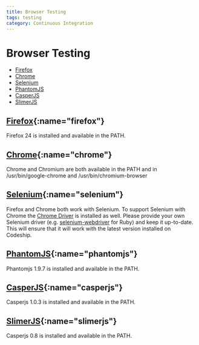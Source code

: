 ```yaml
---
title: Browser Testing
tags: testing
category: Continuous Integration
---
```


# Browser Testing

+ [Firefox](#firefox)
+ [Chrome](#chrome)
+ [Selenium](#selenium)
+ [PhantomJS](#phantomjs)
+ [CasperJS](#casperjs)
+ [SlimerJS](#slimerjs)

## [Firefox](#firefox){:name="firefox"}
Firefox 24 is installed and available in the PATH.

## [Chrome](#chrome){:name="chrome"}
Chrome and Chromium are both available in the PATH and in /usr/bin/google-chrome and /usr/bin/chromium-browser

## [Selenium](#selenium){:name="selenium"}
Firefox and Chrome both work with Selenium. To support Selenium with Chrome the [Chrome Driver](https://code.google.com/p/selenium/wiki/ChromeDriver) is installed as well. Please provide your own Selenium driver (e.g. [selenium-webdriver](https://github.com/vertis/selenium-webdriver) for Ruby) and keep it up-to-date. This will ensure that it will work with the latest version installed on Codeship.

## [PhantomJS](#phantomjs){:name="phantomjs"}
Phantomjs 1.9.7 is installed and available in the PATH.

## [CasperJS](#casperjs){:name="casperjs"}
Casperjs 1.0.3 is installed and available in the PATH.

## [SlimerJS](#slimerjs){:name="slimerjs"}
Casperjs 0.8 is installed and available in the PATH.

